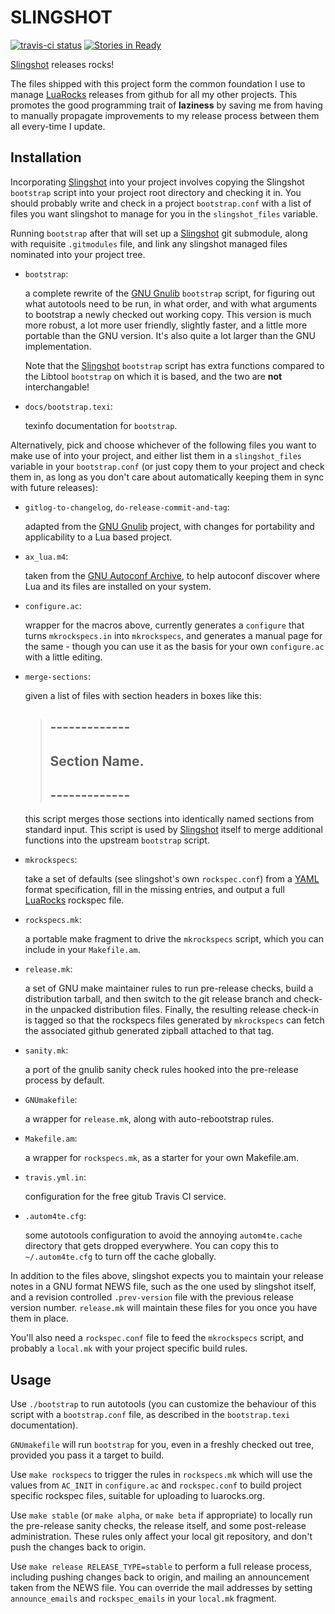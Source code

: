 SLINGSHOT
=========

[![travis-ci status](https://secure.travis-ci.org/gvvaughan/slingshot.png?branch=master)](http://travis-ci.org/gvvaughan/slingshot/builds)
[![Stories in Ready](https://badge.waffle.io/gvvaughan/slingshot.png?label=ready&title=Ready)](https://waffle.io/gvvaughan/slingshot)

[Slingshot][] releases rocks!

The files shipped with this project form the common foundation I use
to manage [LuaRocks][] releases from github for all my other projects.
This promotes the good programming trait of **laziness** by saving me
from having to manually propagate improvements to my release process
between them all every-time I update.

Installation
------------

Incorporating [Slingshot][] into your project involves copying the
Slingshot `bootstrap` script into your project root directory and
checking it in.  You should probably write and check in a project
`bootstrap.conf` with a list of files you want slingshot to manage
for you in the `slingshot_files` variable.

Running `bootstrap` after that will set up a [Slingshot][] git
submodule, along with requisite `.gitmodules` file, and link any
slingshot managed files nominated into your project tree.

 * `bootstrap`:

   a complete rewrite of the [GNU Gnulib][] `bootstrap` script, for
   figuring out what autotools need to be run, in what order, and with
   what arguments to bootstrap a newly checked out working copy. This
   version is much more robust, a lot more user friendly, slightly
   faster, and a little more portable than the GNU version.  It's also
   quite a lot larger than the GNU implementation.

   Note that the [Slingshot][] `bootstrap` script has extra functions
   compared to the Libtool `bootstrap` on which it is based, and the
   two are **not** interchangable!

 * `docs/bootstrap.texi`:

   texinfo documentation for `bootstrap`.

Alternatively, pick and choose whichever of the following files you
want to make use of into your project, and either list them in a
`slingshot_files` variable in your `bootstrap.conf` (or just copy
them to your project and check them in, as long as you don't care
about automatically keeping them in sync with future releases):

 * `gitlog-to-changelog`, `do-release-commit-and-tag`:

   adapted from the [GNU Gnulib][] project, with changes for portability
   and applicability to a Lua based project.

 * `ax_lua.m4`:

   taken from the [GNU Autoconf Archive][], to help autoconf discover
   where Lua and its files are installed on your system.

 * `configure.ac`:

   wrapper for the macros above, currently generates a `configure` that
   turns `mkrockspecs.in` into `mkrockspecs`, and generates a manual
   page for the same - though you can use it as the basis for your own
   `configure.ac` with a little editing.

 * `merge-sections`:

   given a list of files with section headers in boxes like this:

   >    ## ------------- ##
   >    ## Section Name. ##
   >    ## ------------- ##

   this script merges those sections into identically named sections
   from standard input.  This script is used by [Slingshot][] itself
   to merge additional functions into the upstream `bootstrap` script.

 * `mkrockspecs`:

   take a set of defaults (see slingshot's own `rockspec.conf`) from
   a [YAML][] format specification, fill in the missing entries, and
   output a full [LuaRocks][] rockspec file.

 * `rockspecs.mk`:

    a portable make fragment to drive the `mkrockspecs` script, which
    you can include in your `Makefile.am`.

 * `release.mk`:

   a set of GNU make maintainer rules to run pre-release checks, build
   a distribution tarball, and then switch to the git release branch
   and check-in the unpacked distribution files.  Finally, the resulting
   release check-in is tagged so that the rockspecs files generated by
   `mkrockspecs` can fetch the associated github generated zipball
   attached to that tag.

 * `sanity.mk`:

   a port of the gnulib sanity check rules hooked into the pre-release
   process by default.

 * `GNUmakefile`:

   a wrapper for `release.mk`, along with auto-rebootstrap rules.

 * `Makefile.am`:

   a wrapper for `rockspecs.mk`, as a starter for your own Makefile.am.

 * `travis.yml.in`:

   configuration for the free gitub Travis CI service.

 * `.autom4te.cfg`:

   some autotools configuration to avoid the annoying `autom4te.cache`
   directory that gets dropped everywhere.  You can copy this to
   `~/.autom4te.cfg` to turn off the cache globally.

In addition to the files above, slingshot expects you to maintain your
release notes in a GNU format NEWS file, such as the one used by
slingshot itself, and a revision controlled `.prev-version` file with
the previous release version number.  `release.mk` will maintain these
files for you once you have them in place.

You'll also need a `rockspec.conf` file to feed the `mkrockspecs`
script, and probably a `local.mk` with your project specific build
rules.


Usage
-----

Use `./bootstrap` to run autotools (you can customize the behaviour of
this script with a `bootstrap.conf` file, as described in the
`bootstrap.texi` documentation).

`GNUmakefile` will run `bootstrap` for you, even in a freshly checked
out tree, provided you pass it a target to build.

Use `make rockspecs` to trigger the rules in `rockspecs.mk` which will
use the values from `AC_INIT` in `configure.ac` and `rockspec.conf` to
build project specific rockspec files, suitable for uploading to
luarocks.org.

Use `make stable` (or `make alpha`, or `make beta` if appropriate) to
locally run the pre-release sanity checks, the release itself, and some
post-release administration.  These rules only affect your local git
repository, and don't push the changes back to origin.

Use `make release RELEASE_TYPE=stable` to perform a full release
process, including pushing changes back to origin, and mailing an
announcement taken from the NEWS file.  You can override the mail
addresses by setting `announce_emails` and `rockspec_emails` in your
`local.mk` fragment.


[gnu gnulib]: http://gnu.org/s/gnulib
[gnu autoconf archive]: http://gnu.org/s/autoconf-archive
[lua]:        http://www.lua.org
[luarocks]:   http://www.luarocks.org
[slingshot]:  http://github.org/gvvaughan/slingshot
[yaml]:       http//yaml.org
